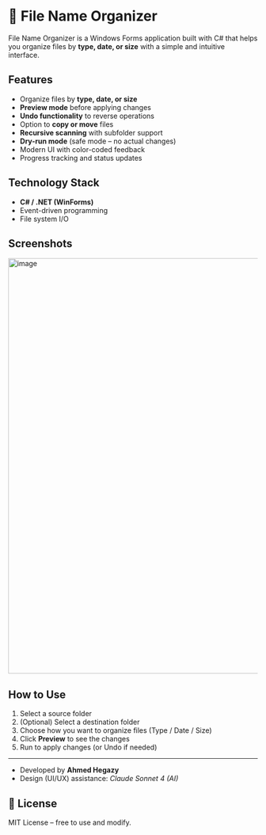 # 📂 File Name Organizer

File Name Organizer is a Windows Forms application built with C# that helps you organize files by **type, date, or size** with a simple and intuitive interface.

## Features
- Organize files by **type, date, or size**
- **Preview mode** before applying changes
- **Undo functionality** to reverse operations
- Option to **copy or move** files
- **Recursive scanning** with subfolder support
- **Dry-run mode** (safe mode – no actual changes)
- Modern UI with color-coded feedback
- Progress tracking and status updates

## Technology Stack
- **C# / .NET (WinForms)**
- Event-driven programming
- File system I/O

## Screenshots
<img width="1200" height="839" alt="image" src="https://github.com/user-attachments/assets/3cebab4c-5885-4fa8-9f27-de6405466d0e" />


## How to Use
1. Select a source folder
2. (Optional) Select a destination folder
3. Choose how you want to organize files (Type / Date / Size)
4. Click **Preview** to see the changes
5. Run to apply changes (or Undo if needed)

-------------------------------------------------------
- Developed by **Ahmed Hegazy**
- Design (UI/UX) assistance: *Claude Sonnet 4 (AI)*

## 📜 License
MIT License – free to use and modify.
